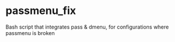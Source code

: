 # passmenu_fix
Bash script that integrates pass & dmenu, for configurations where passmenu is broken
